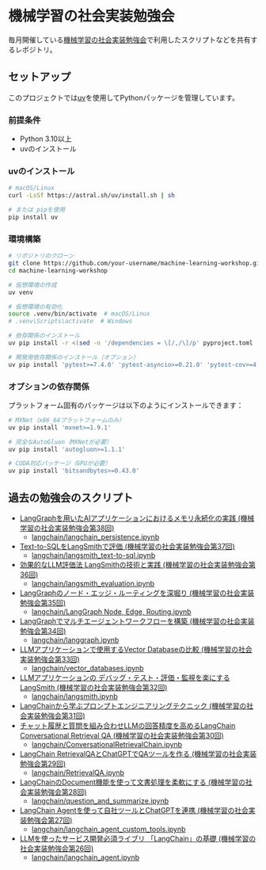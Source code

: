 # 機械学習の社会実装勉強会
毎月開催している[機械学習の社会実装勉強会](https://machine-learning-workshop.connpass.com/)で利用したスクリプトなどを共有するレポジトリ。

## セットアップ

このプロジェクトでは[uv](https://github.com/astral-sh/uv)を使用してPythonパッケージを管理しています。

### 前提条件
- Python 3.10以上
- uvのインストール

### uvのインストール
```bash
# macOS/Linux
curl -LsSf https://astral.sh/uv/install.sh | sh

# または pipを使用
pip install uv
```

### 環境構築
```bash
# リポジトリのクローン
git clone https://github.com/your-username/machine-learning-workshop.git
cd machine-learning-workshop

# 仮想環境の作成
uv venv

# 仮想環境の有効化
source .venv/bin/activate  # macOS/Linux
# .venv\Scripts\activate  # Windows

# 依存関係のインストール
uv pip install -r <(sed -n '/dependencies = \[/,/\]/p' pyproject.toml | grep -E '^\s*"' | sed 's/.*"\(.*\)".*/\1/' | grep -v '^#')

# 開発用依存関係のインストール（オプション）
uv pip install 'pytest>=7.4.0' 'pytest-asyncio>=0.21.0' 'pytest-cov>=4.1.0' 'black>=24.0.0' 'ruff>=0.5.0' 'mypy>=1.5.0' 'isort>=5.12.0' 'pre-commit>=3.5.0'
```

### オプションの依存関係
プラットフォーム固有のパッケージは以下のようにインストールできます：
```bash
# MXNet（x86_64プラットフォームのみ）
uv pip install 'mxnet>=1.9.1'

# 完全なAutoGluon（MXNetが必要）
uv pip install 'autogluon>=1.1.1'

# CUDA対応パッケージ（GPUが必要）
uv pip install 'bitsandbytes>=0.43.0'
```

## 過去の勉強会のスクリプト
- [LangGraphを用いたAIアプリケーションにおけるメモリ永続化の実践 (機械学習の社会実装勉強会第38回)](https://speakerdeck.com/knishioka/langgraphwoyong-itaaiapurikesiyonniokerumemoriyong-sok-hua-noshi-jian)
    - [langchain/langchain_persistence.ipynb](langchain/langchain_persistence.ipynb)
- [Text-to-SQLをLangSmithで評価 (機械学習の社会実装勉強会第37回)](https://speakerdeck.com/knishioka/text-to-sqlwolangsmithdeping-jia)
    - [langchain/langsmith_text-to-sql.ipynb](langchain/langsmith_text-to-sql.ipynb)
- [効果的なLLM評価法 LangSmithの技術と実践 (機械学習の社会実装勉強会第36回)](https://speakerdeck.com/knishioka/xiao-guo-de-nallmping-jia-fa-langsmithnoji-shu-toshi-jian)
    - [langchain/langsmith_evaluation.ipynb](langchain/langsmith_evaluation.ipynb)
- [LangGraphのノード・エッジ・ルーティングを深堀り (機械学習の社会実装勉強会第35回)](https://speakerdeck.com/knishioka/langgraphnonodoetuziruteinguwoshen-ku-ri)
    - [langchain/LangGraph Node, Edge, Routing.ipynb](langchain/LangGraph%20Node,%20Edge,%20Routing.ipynb)
- [LangGraphでマルチエージェントワークフローを構築 (機械学習の社会実装勉強会第34回)](https://speakerdeck.com/knishioka/langgraphdemarutiezientowakuhurowogou-zhu)
    - [langchain/langgraph.ipynb](langchain/langgraph.ipynb)
- [LLMアプリケーションで使用するVector Databaseの比較 (機械学習の社会実装勉強会第33回)](https://speakerdeck.com/knishioka/llmapurikesiyondeshi-yong-suruvector-databasenobi-jiao)
    - [langchain/vector_databases.ipynb](langchain/vector_databases.ipynb)
- [LLMアプリケーションの デバッグ・テスト・評価・監視を楽にするLangSmith (機械学習の社会実装勉強会第32回)](https://speakerdeck.com/knishioka/llmapurikesiyonno-debatugutesutoping-jia-jian-shi-wole-nisurulangsmith)
    - [langchain/langsmith.ipynb](langchain/langsmith.ipynb)
- [LangChainから学ぶプロンプトエンジニアリングテクニック (機械学習の社会実装勉強会第31回)](https://speakerdeck.com/knishioka/langchainkaraxue-bupuronputoenziniaringutekunituku)
- [チャット履歴と質問を組み合わせLLMの回答精度を高めるLangChain Conversational Retrieval QA (機械学習の社会実装勉強会第30回)](https://speakerdeck.com/knishioka/tiyatutolu-li-tozhi-wen-wozu-mihe-wasellmnohui-da-jing-du-wogao-merulangchain-conversational-retrieval-qa)
    - [langchain/ConversationalRetrievalChain.ipynb](langchain/ConversationalRetrievalChain.ipynb)
- [LangChain RetrievalQAとChatGPTでQAツールを作る (機械学習の社会実装勉強会第29回)](https://speakerdeck.com/knishioka/langchain-retrievalqatochatgptdeqaturuwozuo-ru)
    - [langchain/RetrievalQA.ipynb](langchain/RetrievalQA.ipynb)
- [LangChainのDocument機能を使って文書処理を柔軟にする (機械学習の社会実装勉強会第28回)](https://speakerdeck.com/knishioka/langchainnodocumentji-neng-woshi-tutewen-shu-chu-li-worou-ruan-nisuru)
    - [langchain/question_and_summarize.ipynb](langchain/question_and_summarize.ipynb)
- [LangChain Agentを使って自社ツールとChatGPTを連携 (機械学習の社会実装勉強会第27回)](https://speakerdeck.com/knishioka/langchain-agentwoshi-tutezi-she-turutochatgptwolian-xi)
    - [langchain/langchain_agent_custom_tools.ipynb](langchain/langchain_agent_custom_tools.ipynb)
- [LLMを使ったサービス開発必須ライブリ 「LangChain」の基礎 (機械学習の社会実装勉強会第26回)](https://speakerdeck.com/knishioka/llmwoshi-tutasabisukai-fa-bi-xu-raiburi-langchain-noji-chu)
    - [langchain/langchain_agent.ipynb](langchain/langchain_agent.ipynb)
